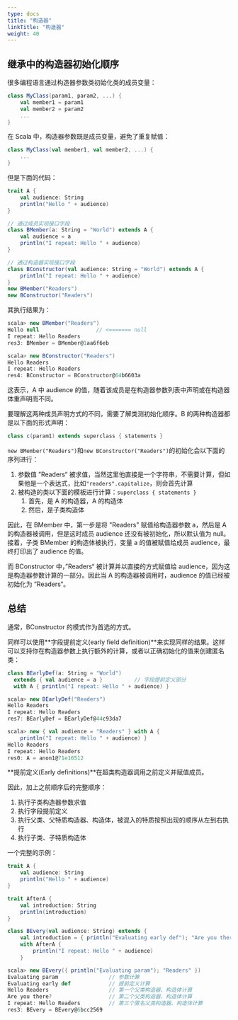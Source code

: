 ```yaml
---
type: docs
title: "构造器"
linkTitle: "构造器"
weight: 40
---
```


##  继承中的构造器初始化顺序

很多编程语言通过构造器参数类初始化类的成员变量：

```scala
class MyClass(param1, param2, ...) { 
	val member1 = param1 
	val member2 = param2 
	... 
}
```

在 Scala 中，构造器参数既是成员变量，避免了重复赋值：

```scala
class MyClass(val member1, val member2, ...) { 
	... 
}
```

但是下面的代码：

```scala
trait A { 
	val audience: String 
	println("Hello " + audience) 
}

// 通过成员实现接口字段
class BMember(a: String = "World") extends A { 
	val audience = a 						
	println("I repeat: Hello " + audience) 
}

// 通过构造器实现接口字段
class BConstructor(val audience: String = "World") extends A {
	println("I repeat: Hello " + audience)
}
new BMember("Readers") 
new BConstructor("Readers")
```

其执行结果为：

```scala
scala> new BMember("Readers") 
Hello null 					// <======= null
I repeat: Hello Readers 
res3: BMember = BMember@1aa6f6eb

scala> new BConstructor("Readers") 
Hello Readers 
I repeat: Hello Readers 
res4: BConstructor = BConstructor@64b6603a
```

这表示，A 中 audience 的值，随着该成员是在构造器参数列表中声明或在构造器体重声明而不同。

要理解这两种成员声明方式的不同，需要了解类测初始化顺序。B 的两种构造器都是以下面的形式声明：

```scala
class c(param1) extends superclass { statements }
```

`new BMember("Readers")`和`new BConstructor("Readers")`的初始化会以下面的序列进行：

1. 参数值 ”Readers“ 被求值，当然这里他直接是一个字符串，不需要计算，但如果他是一个表达式，比如`"readers".capitalize`，则会首先计算
2. 被构造的类以下面的模板进行计算：`superclass { statements }`
   1. 首先，是 A 的构造器，A 的构造体
   2. 然后，是子类构造体

因此，在 BMember 中，第一步是将 "Readers" 赋值给构造器参数 a，然后是 A 的构造器被调用，但是这时成员 audience 还没有被初始化，所以默认值为 null。接着，子类 BMember 的构造体被执行，变量 a 的值被赋值给成员 audience，最终打印出了 audience 的值。

而 BConstructor 中，”Readers“ 被计算并以直接的方式赋值给 audience，因为这是构造器参数计算的一部分。因此当 A 的构造器被调用时，audience 的值已经被初始化为 ”Readers“。

## 总结

通常，BConstructor 的模式作为首选的方式。

同样可以使用**字段提前定义(early field definition)**来实现同样的结果。这样可以支持你在构造器参数上执行额外的计算，或者以正确初始化的值来创建匿名类：

```scala
class BEarlyDef(a: String = "World") 
  extends { val audience = a } 			// 字段提前定义部分
  with A { println("I repeat: Hello " + audience) }

scala> new BEarlyDef("Readers") 
Hello Readers 
I repeat: Hello Readers 
res7: BEarlyDef = BEarlyDef@44c93da7
```

```scala
scala> new { val audience = "Readers" } with A {
	println("I repeat: Hello " + audience) } 
Hello Readers 
I repeat: Hello Readers 
res0: A = anon1@71e16512
```

**提前定义(Early definitions)**在超类构造器调用之前定义并赋值成员。

因此，加上之前顺序后的完整顺序：

1. 执行子类构造器参数求值
2. 执行字段提前定义
3. 执行父类、父特质构造器、构造体，被混入的特质按照出现的顺序从左到右执行
4. 执行子类、子特质构造体

一个完整的示例：

```scala
trait A { 
	val audience: String 
	println("Hello " + audience) 
}

trait AfterA { 
	val introduction: String 
	println(introduction) 
}

class BEvery(val audience: String) extends { 
	val introduction = { println("Evaluating early def"); "Are you there?" } } 		with A 
	with AfterA {
		println("I repeat: Hello " + audience) 
	}

scala> new BEvery({ println("Evaluating param"); "Readers" }) 
Evaluating param 				// 参数计算
Evaluating early def 			// 提前定义计算
Hello Readers 					// 第一个父类构造器、构造体计算
Are you there? 					// 第二个父类构造器、构造体计算
I repeat: Hello Readers 		// 第三个匿名父类构造器、构造体计算
res3: BEvery = BEvery@6bcc2569
```

